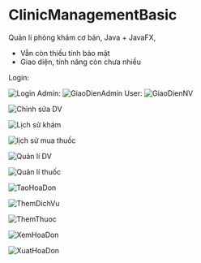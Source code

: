 # ClinicManagementBasic
Quản lí phòng khám cơ bản, Java + JavaFX, 
 - Vẫn còn thiếu tính bảo mật
 - Giao diện, tính năng còn chưa nhiều

Login:

![Login](https://user-images.githubusercontent.com/38173199/147381646-f0f8d13b-57a4-4bca-be2e-cf6ee9f5349d.png)
Admin:
![GiaoDienAdmin](https://user-images.githubusercontent.com/38173199/147381652-83d0a43f-4d71-4adb-9316-62cb0dba81f6.png)
User:
![GiaoDienNV](https://user-images.githubusercontent.com/38173199/147381638-a0f45e03-81cf-4c98-b68f-e2aef54a646d.png)

![Chỉnh sửa DV](https://user-images.githubusercontent.com/38173199/147381660-ab2fab1c-dc0d-4ce7-931e-89c62e34323b.png)

![Lịch sử khám](https://user-images.githubusercontent.com/38173199/147381663-226c1021-92d7-4a9f-9ebd-ce5a16481b0c.png)

![lịch sử mua thuốc](https://user-images.githubusercontent.com/38173199/147381668-49fb6a62-7884-4dba-8b6b-4d3d6ddce9a7.png)

![Quản lí DV](https://user-images.githubusercontent.com/38173199/147381673-463a36cd-34e1-468f-896c-43aaaa8b73b9.png)

![Quản lí thuốc](https://user-images.githubusercontent.com/38173199/147381675-f50e653d-0e29-4211-9376-62456271d812.png)

![TaoHoaDon](https://user-images.githubusercontent.com/38173199/147381681-34a533b0-1031-46df-a5c4-294d96e03e2d.png)

![ThemDichVu](https://user-images.githubusercontent.com/38173199/147381685-4e7477e2-45a9-4263-b86d-9806e60e6bf4.png)

![ThemThuoc](https://user-images.githubusercontent.com/38173199/147381687-03e74b65-499b-40ac-acc1-32efa16c5b24.png)

![XemHoaDon](https://user-images.githubusercontent.com/38173199/147381690-a0c8bca8-5c29-48e9-be64-21b799841348.png)

![XuatHoaDon](https://user-images.githubusercontent.com/38173199/147381694-6def8a35-c210-45e7-9a08-f8392505722c.png)
